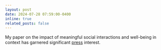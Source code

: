 ```yaml
---
layout: post
date: 2024-07-28 07:59:00-0400
inline: true
related_posts: false
---
```


My paper on the impact of meaningful social 
interactions and well-being in context has garnered significant [press](https://phys.org/news/2024-06-meaningful-social-interactions-boost-context.html) interest. 
